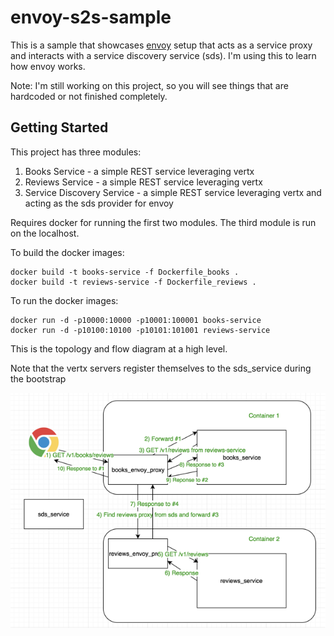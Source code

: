 # envoy-s2s-sample

This is a sample that showcases [envoy](https://www.envoyproxy.io/) setup that acts as a service proxy and interacts with a service discovery service (sds).
I'm using this to learn how envoy works.

Note: I'm still working on this project, so you will see things that are hardcoded or not finished completely.
## Getting Started

This project has three modules:

1) Books Service - a simple REST service leveraging vertx
2) Reviews Service - a simple REST service leveraging vertx
3) Service Discovery Service - a simple REST service leveraging vertx and acting as the sds provider for envoy

Requires docker for running the first two modules. The third module is run on the localhost.

To build the docker images:

```
docker build -t books-service -f Dockerfile_books .
docker build -t reviews-service -f Dockerfile_reviews .
```

To run the docker images:

```
docker run -d -p10000:10000 -p10001:100001 books-service
docker run -d -p10100:10100 -p10101:101001 reviews-service
```

This is the topology and flow diagram at a high level.

Note that the vertx servers register themselves to the sds_service during the bootstrap

![alt text](./s2s-diagram.png?raw=true "topology")
